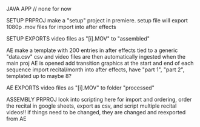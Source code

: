 JAVA APP
// none for now


SETUP PRPROJ
make a "setup" project in premiere. setup file will export 1080p .mov files for import into after effects

SETUP EXPORTS
video files as "[i].MOV" to "assembled"


AE
make a template with 200 entries in after effects tied to a generic "data.csv" 
csv and video files are then automatically ingested when the main proj AE is opened
add transition graphics at the start and end of each sequence
import recital/month into after effects, have "part 1", "part 2", templated up to maybe 8?

AE EXPORTS
video files as "[i].MOV" to folder "processed"


ASSEMBLY PRPROJ
look into scripting here for import and ordering, order the recital in google sheets, export as csv, and script
multiple recital videos!!
if things need to be changed, they are changed and reexported from AE
